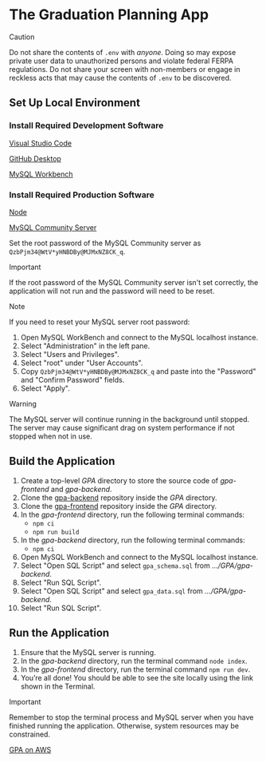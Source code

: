 # The Graduation Planning App

> [!CAUTION]
> Do not share the contents of `.env` with *anyone*. Doing so may expose private user data to unauthorized persons and violate federal FERPA regulations. Do not share your screen with non-members or engage in reckless acts that may cause the contents of `.env` to be discovered.

## Set Up Local Environment

### Install Required Development Software

[Visual Studio Code](https://code.visualstudio.com/#alt-downloads)

[GitHub Desktop](https://desktop.github.com)

[MySQL Workbench](https://dev.mysql.com/downloads/workbench/)

### Install Required Production Software

[Node](https://nodejs.org/en/download/)

[MySQL Community Server](https://dev.mysql.com/downloads/mysql/)

Set the root password of the MySQL Community server as `QzbPjm34@WtV*yHNBDBy@MJMxNZ8CK_q`.

> [!IMPORTANT]
> If the root password of the MySQL Community server isn't set correctly, the application will not run and the password will need to be reset.

> [!NOTE]
> If you need to reset your MySQL server root password:
> 1. Open MySQL WorkBench and connect to the MySQL localhost instance.
> 2. Select "Administration" in the left pane.
> 3. Select "Users and Privileges".
> 4. Select "root" under "User Accounts".
> 5. Copy `QzbPjm34@WtV*yHNBDBy@MJMxNZ8CK_q` and paste into the "Password" and "Confirm Password" fields.
> 6. Select "Apply".

> [!WARNING]
> The MySQL server will continue running in the background until stopped.
> The server may cause significant drag on system performance if not stopped when not in use.

## Build the Application

1. Create a top-level *GPA* directory to store the source code of *gpa-frontend* and *gpa-backend*.
2. Clone the [gpa-backend](https://github.com/SPU-Horizon/gpa-backend) repository inside the *GPA* directory.
3. Clone the [gpa-frontend](https://github.com/SPU-Horizon/gpa-frontend) repository inside the *GPA* directory.
4. In the *gpa-frontend* directory, run the following terminal commands:
   - `npm ci`
   - `npm run build`
5. In the *gpa-backend* directory, run the following terminal commands:
   - `npm ci`
6. Open MySQL WorkBench and connect to the MySQL localhost instance.
7. Select "Open SQL Script" and select `gpa_schema.sql` from *.../GPA/gpa-backend*.
8. Select "Run SQL Script".
9. Select "Open SQL Script" and select `gpa_data.sql` from *.../GPA/gpa-backend*.
10. Select "Run SQL Script".

## Run the Application

1. Ensure that the MySQL server is running.
2. In the *gpa-backend* directory, run the terminal command `node index`.
3. In the *gpa-frontend* directory, run the terminal command `npm run dev`.
4. You’re all done! You should be able to see the site locally using the link shown in the Terminal.

> [!IMPORTANT]
> Remember to stop the terminal process and MySQL server when you have finished running the application. Otherwise, system resources may be constrained.

[GPA on AWS](https://main.dnqrtybjo5tlc.amplifyapp.com)
